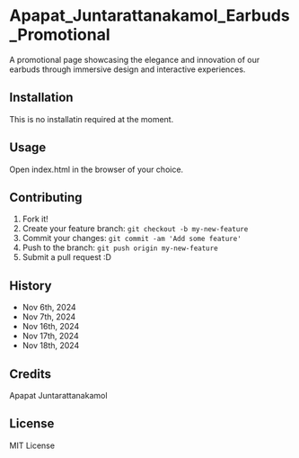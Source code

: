 # Apapat_Juntarattanakamol_Earbuds_Promotional
A promotional page showcasing the elegance and innovation of our earbuds through immersive design and interactive experiences.

## Installation
This is no installatin required at the moment.

## Usage
Open index.html in the browser of your choice.

## Contributing
1. Fork it!
2. Create your feature branch: `git checkout -b my-new-feature`
3. Commit your changes: `git commit -am 'Add some feature'`
4. Push to the branch: `git push origin my-new-feature`
5. Submit a pull request :D

## History
- Nov 6th, 2024
- Nov 7th, 2024
- Nov 16th, 2024
- Nov 17th, 2024
- Nov 18th, 2024

## Credits
Apapat Juntarattanakamol

## License
MIT License